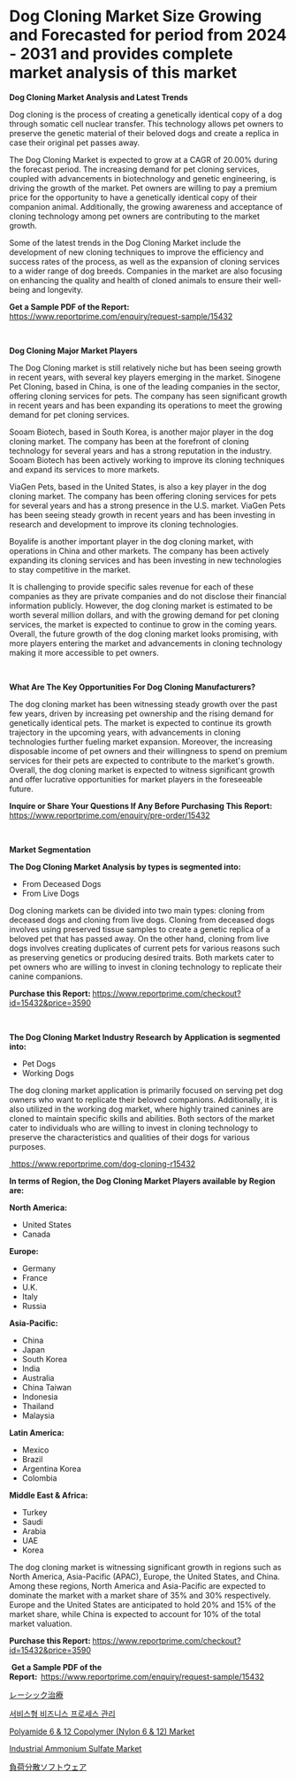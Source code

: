 <p><h1>Dog Cloning Market Size Growing and Forecasted for period from 2024 - 2031 and provides complete market analysis of this market</h1></p><p><strong>Dog Cloning Market Analysis and Latest Trends</strong></p>
<p><p>Dog cloning is the process of creating a genetically identical copy of a dog through somatic cell nuclear transfer. This technology allows pet owners to preserve the genetic material of their beloved dogs and create a replica in case their original pet passes away.</p><p>The Dog Cloning Market is expected to grow at a CAGR of 20.00% during the forecast period. The increasing demand for pet cloning services, coupled with advancements in biotechnology and genetic engineering, is driving the growth of the market. Pet owners are willing to pay a premium price for the opportunity to have a genetically identical copy of their companion animal. Additionally, the growing awareness and acceptance of cloning technology among pet owners are contributing to the market growth.</p><p>Some of the latest trends in the Dog Cloning Market include the development of new cloning techniques to improve the efficiency and success rates of the process, as well as the expansion of cloning services to a wider range of dog breeds. Companies in the market are also focusing on enhancing the quality and health of cloned animals to ensure their well-being and longevity.</p></p>
<p><strong>Get a Sample PDF of the Report:&nbsp;</strong> <a href="https://www.reportprime.com/enquiry/request-sample/15432">https://www.reportprime.com/enquiry/request-sample/15432</a></p>
<p>&nbsp;</p>
<p><strong>Dog Cloning Major Market Players</strong></p>
<p><p>The Dog Cloning market is still relatively niche but has been seeing growth in recent years, with several key players emerging in the market. Sinogene Pet Cloning, based in China, is one of the leading companies in the sector, offering cloning services for pets. The company has seen significant growth in recent years and has been expanding its operations to meet the growing demand for pet cloning services.</p><p>Sooam Biotech, based in South Korea, is another major player in the dog cloning market. The company has been at the forefront of cloning technology for several years and has a strong reputation in the industry. Sooam Biotech has been actively working to improve its cloning techniques and expand its services to more markets.</p><p>ViaGen Pets, based in the United States, is also a key player in the dog cloning market. The company has been offering cloning services for pets for several years and has a strong presence in the U.S. market. ViaGen Pets has been seeing steady growth in recent years and has been investing in research and development to improve its cloning technologies.</p><p>Boyalife is another important player in the dog cloning market, with operations in China and other markets. The company has been actively expanding its cloning services and has been investing in new technologies to stay competitive in the market.</p><p>It is challenging to provide specific sales revenue for each of these companies as they are private companies and do not disclose their financial information publicly. However, the dog cloning market is estimated to be worth several million dollars, and with the growing demand for pet cloning services, the market is expected to continue to grow in the coming years. Overall, the future growth of the dog cloning market looks promising, with more players entering the market and advancements in cloning technology making it more accessible to pet owners.</p></p>
<p>&nbsp;</p>
<p><strong>What Are The Key Opportunities For Dog Cloning Manufacturers?</strong></p>
<p><p>The dog cloning market has been witnessing steady growth over the past few years, driven by increasing pet ownership and the rising demand for genetically identical pets. The market is expected to continue its growth trajectory in the upcoming years, with advancements in cloning technologies further fueling market expansion. Moreover, the increasing disposable income of pet owners and their willingness to spend on premium services for their pets are expected to contribute to the market's growth. Overall, the dog cloning market is expected to witness significant growth and offer lucrative opportunities for market players in the foreseeable future.</p></p>
<p><strong>Inquire or Share Your Questions If Any Before Purchasing This Report:</strong> <a href="https://www.reportprime.com/enquiry/pre-order/15432">https://www.reportprime.com/enquiry/pre-order/15432</a></p>
<p>&nbsp;</p>
<p><strong>Market Segmentation</strong></p>
<p><strong>The Dog Cloning Market Analysis by types is segmented into:</strong></p>
<p><ul><li>From Deceased Dogs</li><li>From Live Dogs</li></ul></p>
<p><p>Dog cloning markets can be divided into two main types: cloning from deceased dogs and cloning from live dogs. Cloning from deceased dogs involves using preserved tissue samples to create a genetic replica of a beloved pet that has passed away. On the other hand, cloning from live dogs involves creating duplicates of current pets for various reasons such as preserving genetics or producing desired traits. Both markets cater to pet owners who are willing to invest in cloning technology to replicate their canine companions.</p></p>
<p><strong>Purchase this Report:&nbsp;</strong><a href="https://www.reportprime.com/checkout?id=15432&price=3590">https://www.reportprime.com/checkout?id=15432&price=3590</a></p>
<p>&nbsp;</p>
<p><strong>The Dog Cloning Market Industry Research by Application is segmented into:</strong></p>
<p><ul><li>Pet Dogs</li><li>Working Dogs</li></ul></p>
<p><p>The dog cloning market application is primarily focused on serving pet dog owners who want to replicate their beloved companions. Additionally, it is also utilized in the working dog market, where highly trained canines are cloned to maintain specific skills and abilities. Both sectors of the market cater to individuals who are willing to invest in cloning technology to preserve the characteristics and qualities of their dogs for various purposes.</p></p>
<p><a href="https://www.reportprime.com/dog-cloning-r15432">&nbsp;https://www.reportprime.com/dog-cloning-r15432</a></p>
<p><strong>In terms of Region, the Dog Cloning Market Players available by Region are:</strong></p>
<p>
    <p> <strong> North America: </strong>
        <ul>
            <li>United States</li>
            <li>Canada</li>
        </ul>
        </p> 
    <p> <strong> Europe: </strong>
        <ul>
            <li>Germany</li>
            <li>France</li>
            <li>U.K.</li>
            <li>Italy</li>
            <li>Russia</li>
        </ul>
        </p> 
    <p> <strong> Asia-Pacific: </strong>
        <ul>
            <li>China</li>
            <li>Japan</li>
            <li>South Korea</li>
            <li>India</li>
            <li>Australia</li>
            <li>China Taiwan</li>
            <li>Indonesia</li>
            <li>Thailand</li>
            <li>Malaysia</li>
        </ul>
        </p> 
    <p> <strong> Latin America: </strong>
        <ul>
            <li>Mexico</li>
            <li>Brazil</li>
            <li>Argentina Korea</li>
            <li>Colombia</li>
        </ul>
        </p> 
    <p> <strong> Middle East & Africa: </strong>
        <ul>
            <li>Turkey</li>
            <li>Saudi</li>
            <li>Arabia</li>
            <li>UAE</li>
            <li>Korea</li>
        </ul>
    </p>
    </p>
<p><p>The dog cloning market is witnessing significant growth in regions such as North America, Asia-Pacific (APAC), Europe, the United States, and China. Among these regions, North America and Asia-Pacific are expected to dominate the market with a market share of 35% and 30% respectively. Europe and the United States are anticipated to hold 20% and 15% of the market share, while China is expected to account for 10% of the total market valuation.</p></p>
<p><strong>Purchase this Report: </strong><a href="https://www.reportprime.com/checkout?id=15432&price=3590">https://www.reportprime.com/checkout?id=15432&price=3590</a></p>
<p>&nbsp;<strong>Get a Sample PDF of the Report:&nbsp;&nbsp;</strong><a href="https://www.reportprime.com/enquiry/request-sample/15432">https://www.reportprime.com/enquiry/request-sample/15432</a></p>
<p><strong></strong></p>
<p><p><a href="https://medium.com/@ebbkautzer/lasik%E6%B2%BB%E7%99%82%E5%B8%82%E5%A0%B4-%E7%AB%B6%E4%BA%89%E5%88%86%E6%9E%90-%E5%B8%82%E5%A0%B4%E3%83%88%E3%83%AC%E3%83%B3%E3%83%89-2031%E5%B9%B4%E3%81%BE%E3%81%A7%E3%81%AE%E4%BA%88%E6%B8%AC-2c98c048eb1a">レーシック治療</a></p><p><a href="https://medium.com/@seanturner6262/2024%EB%85%84%EB%B6%80%ED%84%B0-2031%EB%85%84%EA%B9%8C%EC%A7%80-%EC%98%88%EC%83%81%EB%90%98%EB%8A%94-business-process-management-as-a-service-%EC%8B%9C%EC%9E%A5-%EB%B6%84%EC%84%9D-%EB%B0%8F-%EA%B7%9C%EB%AA%A8-%EC%98%88%EC%B8%A1-94295b3c3f4f">서비스형 비즈니스 프로세스 관리</a></p><p><a href="https://www.linkedin.com/pulse/polyamide-6-amp-12-copolymer-nylon-market-size-share-cw1ze?trackingId=MMxwFH7yQUF0x9rZt%2BNriA%3D%3D">Polyamide 6 & 12 Copolymer (Nylon 6 & 12) Market</a></p><p><a href="https://www.linkedin.com/pulse/industrial-ammonium-sulfate-market-size-reflecting-forecast-e2qpe?trackingId=gcwjGpXuLnGCgodJOxKX1A%3D%3D">Industrial Ammonium Sulfate Market</a></p><p><a href="https://medium.com/@jarredmertz53/%E8%B2%A0%E8%8D%B7%E5%88%86%E6%95%A3%E3%82%BD%E3%83%95%E3%83%88%E3%82%A6%E3%82%A7%E3%82%A2%E5%B8%82%E5%A0%B4%E3%81%AE%E5%88%86%E6%9E%90-%E3%82%B0%E3%83%AD%E3%83%BC%E3%83%90%E3%83%AB%E7%94%A3%E6%A5%AD%E3%81%AE%E8%A6%96%E7%82%B9%E3%81%A8%E4%BA%88%E6%B8%AC-2024%E5%B9%B4%E3%81%8B%E3%82%892031%E5%B9%B4-9c47173aac63">負荷分散ソフトウェア</a></p></p>